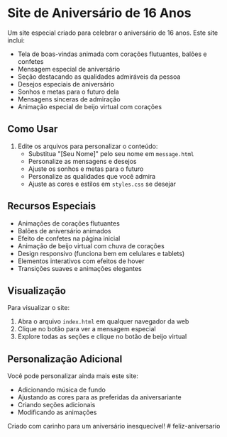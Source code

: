 # Site de Aniversário de 16 Anos

Um site especial criado para celebrar o aniversário de 16 anos. Este site inclui:

- Tela de boas-vindas animada com corações flutuantes, balões e confetes
- Mensagem especial de aniversário
- Seção destacando as qualidades admiráveis da pessoa
- Desejos especiais de aniversário
- Sonhos e metas para o futuro dela
- Mensagens sinceras de admiração
- Animação especial de beijo virtual com corações

## Como Usar

1. Edite os arquivos para personalizar o conteúdo:
   - Substitua "[Seu Nome]" pelo seu nome em `message.html`
   - Personalize as mensagens e desejos
   - Ajuste os sonhos e metas para o futuro
   - Personalize as qualidades que você admira
   - Ajuste as cores e estilos em `styles.css` se desejar

## Recursos Especiais

- Animações de corações flutuantes
- Balões de aniversário animados
- Efeito de confetes na página inicial
- Animação de beijo virtual com chuva de corações
- Design responsivo (funciona bem em celulares e tablets)
- Elementos interativos com efeitos de hover
- Transições suaves e animações elegantes

## Visualização

Para visualizar o site:
1. Abra o arquivo `index.html` em qualquer navegador da web
2. Clique no botão para ver a mensagem especial
3. Explore todas as seções e clique no botão de beijo virtual

## Personalização Adicional

Você pode personalizar ainda mais este site:
- Adicionando música de fundo
- Ajustando as cores para as preferidas da aniversariante
- Criando seções adicionais
- Modificando as animações

Criado com carinho para um aniversário inesquecível! #   f e l i z - a n i v e r s a r i o  
 